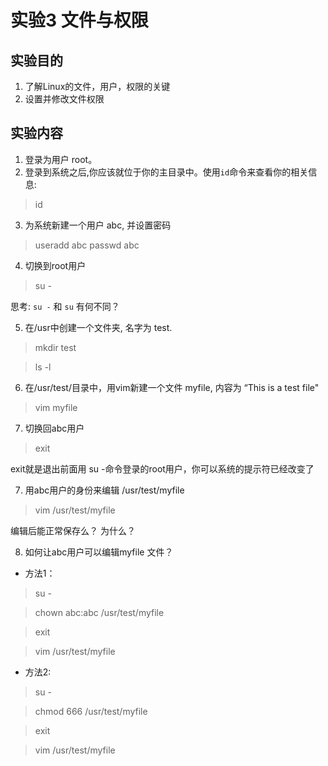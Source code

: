 # 实验3 文件与权限
## 实验目的
1. 了解Linux的文件，用户，权限的关键
2. 设置并修改文件权限
## 实验内容
1. 登录为用户 root。
2. 登录到系统之后,你应该就位于你的主目录中。使用```id```命令来查看你的相关信息:
> id
3. 为系统新建一个用户 abc, 并设置密码
> useradd abc
> passwd abc

4. 切换到root用户
> su -

思考: ```su -``` 和 ```su``` 有何不同？

5. 在/usr中创建一个文件夹, 名字为 test.  
> mkdir test

> ls -l 

6. 在/usr/test/目录中，用vim新建一个文件 myfile, 内容为 “This is a test file"
> vim myfile

7. 切换回abc用户
> exit

exit就是退出前面用 su -命令登录的root用户，你可以系统的提示符已经改变了

7. 用abc用户的身份来编辑 /usr/test/myfile
> vim /usr/test/myfile

编辑后能正常保存么？ 为什么？

8. 如何让abc用户可以编辑myfile 文件？

- 方法1：
> su -

> chown abc:abc /usr/test/myfile

> exit

> vim /usr/test/myfile

- 方法2:

> su -

> chmod 666 /usr/test/myfile

> exit

> vim /usr/test/myfile

